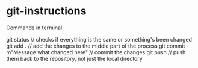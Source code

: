# git-instructions

Commands in terminal

git status // checks if everything is the same or something's been changed
git add . // add the changes to the middle part of the process
git commit - m"Message what changed here" // commit the changes
git push // push them back to the repository, not just the local directory


